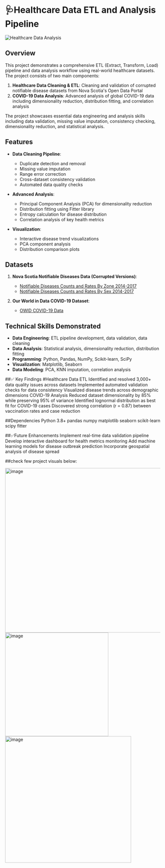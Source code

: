 # 🩺Healthcare Data ETL and Analysis Pipeline

![Healthcare Data Analysis](https://images.unsplash.com/photo-1576091160550-2173dba999ef?ixlib=rb-4.0.3&auto=format&fit=crop&w=1200&q=80)

## Overview
This project demonstrates a comprehensive ETL (Extract, Transform, Load) pipeline and data analysis workflow using real-world healthcare datasets. The project consists of two main components:

1. **Healthcare Data Cleaning & ETL**: Cleaning and validation of corrupted notifiable disease datasets from Nova Scotia's Open Data Portal
2. **COVID-19 Data Analysis**: Advanced analysis of global COVID-19 data including dimensionality reduction, distribution fitting, and correlation analysis

The project showcases essential data engineering and analysis skills including data validation, missing value imputation, consistency checking, dimensionality reduction, and statistical analysis.

## Features
- **Data Cleaning Pipeline**:
  - Duplicate detection and removal
  - Missing value imputation
  - Range error correction
  - Cross-dataset consistency validation
  - Automated data quality checks
  
- **Advanced Analysis**:
  - Principal Component Analysis (PCA) for dimensionality reduction
  - Distribution fitting using Fitter library
  - Entropy calculation for disease distribution
  - Correlation analysis of key health metrics
  
- **Visualization**:
  - Interactive disease trend visualizations
  - PCA component analysis
  - Distribution comparison plots

## Datasets
1. **Nova Scotia Notifiable Diseases Data (Corrupted Versions)**:
   - [Notifiable Diseases Counts and Rates By Zone 2014-2017](https://data.novascotia.ca/Health-and-Wellness/Notifiable-Diseases-Counts-and-Rates-By-Zone-2014-/36ek-n7n8)
   - [Notifiable Diseases Counts and Rates By Sex 2014-2017](https://data.novascotia.ca/Health-and-Wellness/Notifiable-Diseases-Counts-and-Rates-By-Sex-2014-2/hgpa-vixp)

2. **Our World in Data COVID-19 Dataset**:
   - [OWID COVID-19 Data](https://github.com/owid/covid-19-data/tree/master/public/data)

## Technical Skills Demonstrated
- **Data Engineering**: ETL pipeline development, data validation, data cleaning
- **Data Analysis**: Statistical analysis, dimensionality reduction, distribution fitting
- **Programming**: Python, Pandas, NumPy, Scikit-learn, SciPy
- **Visualization**: Matplotlib, Seaborn
- **Data Modeling**: PCA, KNN imputation, correlation analysis

##✅ Key Findings
#Healthcare Data ETL
Identified and resolved 3,000+ data quality issues across datasets
Implemented automated validation checks for data consistency
Visualized disease trends across demographic dimensions
COVID-19 Analysis
Reduced dataset dimensionality by 85% while preserving 95% of variance
Identified lognormal distribution as best fit for COVID-19 cases
Discovered strong correlation (r = 0.87) between vaccination rates and case reduction

##Dependencies
Python 3.8+
pandas
numpy
matplotlib
seaborn
scikit-learn
scipy
fitter

##✅Future Enhancements
Implement real-time data validation pipeline
Develop interactive dashboard for health metrics monitoring
Add machine learning models for disease outbreak prediction
Incorporate geospatial analysis of disease spread

##check few project visuals below: 

<img width="532" alt="image" src="https://github.com/user-attachments/assets/8679717a-9c5d-406b-910d-a2d50713ab9a" />
<img width="335" alt="image" src="https://github.com/user-attachments/assets/85e89239-041f-48fe-bf62-384bff60fb03" />
<img width="409" alt="image" src="https://github.com/user-attachments/assets/d6a39e1f-48f3-4c9d-a54c-80b5f385c90b" />



